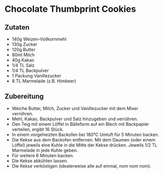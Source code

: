 # Chocolate Thumbprint Cookies

## Zutaten

- 140g Weizen-Vollkornmehl
- 130g Zucker
- 120g Butter
- 80ml Milch
- 40g Kakao
- 1/4 TL Salz
- 1/4 TL Backpulver
- 1 Packung Vanillezucker
- 8 TL Marmelade (z.B. Himbeer)

## Zubereitung

- Weiche Butter, Milch, Zucker und Vanillezucker mit dem Mixer verrühren.
- Mehl, Kakao, Backpulver und Salz hinzugeben und verrühren.
- Den Teig mit einem Löffel in Bälleform auf ein Blech mit Backpapier verteilen, ergibt 16 Stück.
- In einem vorgeheizten Backofen bei 180°C Umluft für 5 Minuten backen.
- Die Kekse aus dem Backofen entfernen. Mit dem Daumen (oder einem Löffel) jeweils eine Kuhle in die Mitte der Kekse drücken. Jeweils 1/2 TL Marmelade in jede Kuhle geben.
- Für weitere 6 Minuten backen.
- Die Kekse abkühlen lassen.
- Die Kekse verköstigen (idealerweise alle auf einmal, nom nom nom).
